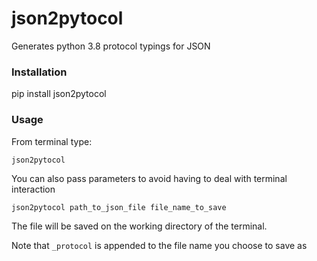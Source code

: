 # json2pytocol
Generates python 3.8 protocol typings for JSON

### Installation

pip install json2pytocol

### Usage

From terminal type:

`json2pytocol`

You can also pass parameters to avoid having to deal with terminal interaction

`json2pytocol path_to_json_file file_name_to_save`

The file will be saved on the working directory of the terminal.

Note that `_protocol` is appended to the file name you choose to save as
